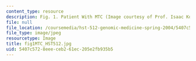 ```yaml
---
content_type: resource
description: Fig. 1. Patient With MTC (Image courtesy of Prof. Isaac Kohane.)
file: null
file_location: /coursemedia/hst-512-genomic-medicine-spring-2004/5407c5728eeeceb261ec205e2fb935b5_fig1MTC_HST512.jpg
file_type: image/jpeg
resourcetype: Image
title: fig1MTC_HST512.jpg
uid: 5407c572-8eee-ceb2-61ec-205e2fb935b5
---
```

